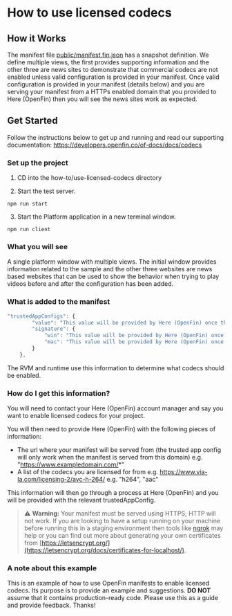 # How to use licensed codecs

## How it Works

The manifest file [public/manifest.fin.json](public/manifest.fin.json) has a snapshot definition. We define multiple views, the first provides supporting information and the other three are news sites to demonstrate that commercial codecs are not enabled unless valid configuration is provided in your manifest. Once valid configuration is provided in your manifest (details below) and you are serving your manifest from a HTTPs enabled domain that you provided to Here (OpenFin) then you will see the news sites work as expected.

## Get Started

Follow the instructions below to get up and running and read our supporting documentation: <https://developers.openfin.co/of-docs/docs/codecs>

### Set up the project

1. CD into the how-to/use-licensed-codecs directory

2. Start the test server.

```shell
npm run start
```

3. Start the Platform application in a new terminal window.

```shell
npm run client
```

### What you will see

A single platform window with multiple views. The initial window provides information related to the sample and the other three websites are news based websites that can be used to show the behavior when trying to play videos before and after the configuration has been added.

### What is added to the manifest

```javascript
"trustedAppConfigs": {
        "value": "This value will be provided by Here (OpenFin) once the relevant information has been provided.",
        "signature": {
            "win": "This value will be provided by Here (OpenFin) once the relevant information has been provided.",
            "mac": "This value will be provided by Here (OpenFin) once the relevant information has been provided."
        }
    },
```

The RVM and runtime use this information to determine what codecs should be enabled.

### How do I get this information?

You will need to contact your Here (OpenFin) account manager and say you want to enable licensed codecs for your project.

You will then need to provide Here (OpenFin) with the following pieces of information:

- The url where your manifest will be served from (the trusted app config will only work when the manifest is served from this domain) e.g. "<https://www.exampledomain.com/>\*"
- A list of the codecs you are licensed for from e.g. <https://www.via-la.com/licensing-2/avc-h-264/> e.g. "h264", "aac"

This information will then go through a process at Here (OpenFin) and you will be provided with the relevant trustedAppConfig.

> ⚠️ **Warning:** Your manifest must be served using HTTPS; HTTP will not work. If you are looking to have a setup running on your machine before running this in a staging environment then tools like [ngrok](https://ngrok.com/) may help or you can find out more about generating your own certificates from [https://letsencrypt.org/](https://letsencrypt.org/docs/certificates-for-localhost/).

### A note about this example

This is an example of how to use OpenFin manifests to enable licensed codecs. Its purpose is to provide an example and suggestions. **DO NOT** assume that it contains production-ready code. Please use this as a guide and provide feedback. Thanks!

